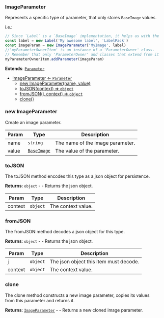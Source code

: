 <a name="ImageParameter"></a>

### ImageParameter 
Represents a specific type of parameter, that only stores `BaseImage` values.

i.e.:
```javascript
// Since `Label` is a `BaseImage` implementation, it helps us with the example.
const label = new Label('My awesome label', 'LabelPack')
const imageParam = new ImageParameter('MyImage', label)
//'myParameterOwnerItem' is an instance of a 'ParameterOwner' class.
// Remember that only 'ParameterOwner' and classes that extend from it can host 'Parameter' objects.
myParameterOwnerItem.addParameter(imageParam)
```


**Extends**: <code>[Parameter](api/SceneTree/Parameters/Parameter.md)</code>  

* [ImageParameter ⇐ <code>Parameter</code>](#ImageParameter)
    * [new ImageParameter(name, value)](#new-ImageParameter)
    * [toJSON(context) ⇒ <code>object</code>](#toJSON)
    * [fromJSON(j, context) ⇒ <code>object</code>](#fromJSON)
    * [clone()](#clone)

<a name="new_ImageParameter_new"></a>

### new ImageParameter
Create an image parameter.


| Param | Type | Description |
| --- | --- | --- |
| name | <code>string</code> | The name of the image parameter. |
| value | <code>[BaseImage](api/SceneTree/BaseImage.md)</code> | The value of the parameter. |

<a name="ImageParameter+toJSON"></a>

### toJSON
The toJSON method encodes this type as a json object for persistence.


**Returns**: <code>object</code> - - Returns the json object.  

| Param | Type | Description |
| --- | --- | --- |
| context | <code>object</code> | The context value. |

<a name="ImageParameter+fromJSON"></a>

### fromJSON
The fromJSON method decodes a json object for this type.


**Returns**: <code>object</code> - - Returns the json object.  

| Param | Type | Description |
| --- | --- | --- |
| j | <code>object</code> | The json object this item must decode. |
| context | <code>object</code> | The context value. |

<a name="ImageParameter+clone"></a>

### clone
The clone method constructs a new image parameter,
copies its values from this parameter and returns it.


**Returns**: [<code>ImageParameter</code>](#ImageParameter) - - Returns a new cloned image parameter.  

